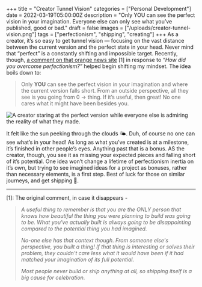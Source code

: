 +++
title = "Creator Tunnel Vision"
categories = ["Personal Development"]
date = 2022-03-19T05:00:00Z
description = "Only YOU can see the perfect vision in your imagination. Everyone else can only see what you’ve published, good or bad."
draft = false
images = ["/uploads/creator-tunnel-vision.png"]
tags = ["perfectionism", "shipping", "creating"]
+++
As a creator, it’s so easy to get tunnel vision — focusing on the vast distance between the current version and the perfect state in your head.  Never mind that “perfect” is a constantly shifting and impossible target.  Recently, though, [a comment on that orange news site](https://news.ycombinator.com/item?id=30589953#2330589953) [1] in response to *“How did you overcome perfectionism?”* helped begin shifting my mindset.  The idea boils down to:

> Only **YOU** can see the perfect vision in your imagination and where the current version falls short. From an outside perspective, all they see is you going from 0 → thing. If it’s useful, then great! No one cares what it might have been besides you.
> 

![A creator staring at the perfect version while everyone else is admiring the reality of what they made.](/uploads/creator-tunnel-vision-small.png#center)

It felt like the sun peeking through the clouds 🌤️. Duh, of course no one can see what’s in your head! As long as what you’ve created is at a milestone, it’s finished in other people’s eyes. Anything past that is a bonus. AS the creator, though, you see it as missing your expected pieces and falling short of it’s potential. One idea won’t change a lifetime of perfectionism inertia on it’s own, but trying to see imagined ideas for a project as bonuses, rather than necessary elements, is a first step. Best of luck for those on similar journeys, and get shipping 🚢. 


---

[1]:  The original comment, in case it disappears -
> _A useful thing to remember is that you are the ONLY person that knows how beautiful the thing you were planning to build was going to be. What you've actually built is always going to be disappointing compared to the potential thing you had imagined._
> 
> _No-one else has that context though. From someone else's perspective, you built a thing! If that thing is interesting or solves their problem, they couldn't care less what it would have been if it had matched your imagination of its full potential._
> 
> _Most people never build or ship anything at all, so shipping itself is a big cause for celebration._
>